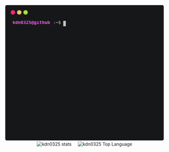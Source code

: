<div>
  <img alt="kdn0325 profile-readme" src="https://github.com/kdn0325/terminal-for-github-profile-readme/blob/main/github_stats.svg" />
  <div style="display: flex; flex-direction: row;  justify-content: center; gap: 20px;">
    <img alt="kdn0325 stats" src="https://github-readme-streak-stats.herokuapp.com/?user=kdn0325&theme=light&hide_border=false" height="200"/>
    <img alt="kdn0325 Top Language" src="https://github-readme-stats.vercel.app/api/top-langs/?username=kdn0325&langs_count=10&layout=compact&theme=react&hide_border=true&bg_color=0D1117&title_color=5ce1e6&icon_color=5ce1e6" height="200"/>
  </div>
</div>
